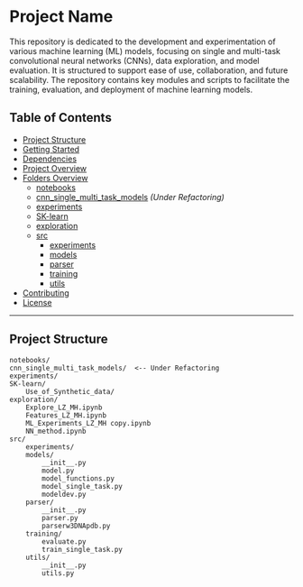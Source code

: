# Project Name

This repository is dedicated to the development and experimentation of various machine learning (ML) models, focusing on single and multi-task convolutional neural networks (CNNs), data exploration, and model evaluation. It is structured to support ease of use, collaboration, and future scalability. The repository contains key modules and scripts to facilitate the training, evaluation, and deployment of machine learning models.

## Table of Contents
- [Project Structure](#project-structure)
- [Getting Started](#getting-started)
- [Dependencies](#dependencies)
- [Project Overview](#project-overview)
- [Folders Overview](#folders-overview)
  - [notebooks](#notebooks)
  - [cnn_single_multi_task_models](#cnn_single_multi_task_models) *(Under Refactoring)*
  - [experiments](#experiments)
  - [SK-learn](#sk-learn)
  - [exploration](#exploration)
  - [src](#src)
    - [experiments](#experiments-1)
    - [models](#models)
    - [parser](#parser)
    - [training](#training)
    - [utils](#utils)
- [Contributing](#contributing)
- [License](#license)

---

## Project Structure

```plaintext
notebooks/
cnn_single_multi_task_models/  <-- Under Refactoring
experiments/
SK-learn/
    Use_of_Synthetic_data/
exploration/
    Explore_LZ_MH.ipynb
    Features_LZ_MH.ipynb
    ML_Experiments_LZ_MH copy.ipynb
    NN_method.ipynb
src/
    experiments/
    models/
        __init__.py
        model.py
        model_functions.py
        model_single_task.py
        modeldev.py
    parser/
        __init__.py
        parser.py
        parserw3DNApdb.py
    training/
        evaluate.py
        train_single_task.py
    utils/
        __init__.py
        utils.py
